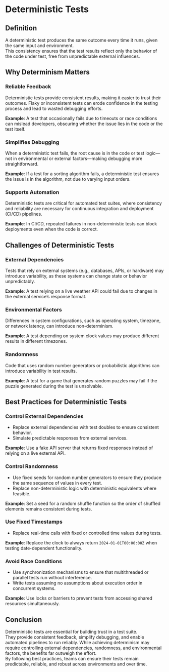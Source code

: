# Deterministic Tests

## Definition
A deterministic test produces the same outcome every time it runs, given the same input and environment.  
This consistency ensures that the test results reflect only the behavior of the code under test, free from unpredictable external influences.

## Why Determinism Matters

### Reliable Feedback
Deterministic tests provide consistent results, making it easier to trust their outcomes. Flaky or inconsistent tests can erode confidence in the testing process and lead to wasted debugging efforts.

**Example**: A test that occasionally fails due to timeouts or race conditions can mislead developers, obscuring whether the issue lies in the code or the test itself.

### Simplifies Debugging
When a deterministic test fails, the root cause is in the code or test logic—not in environmental or external factors—making debugging more straightforward.

**Example**: If a test for a sorting algorithm fails, a deterministic test ensures the issue is in the algorithm, not due to varying input orders.

### Supports Automation
Deterministic tests are critical for automated test suites, where consistency and reliability are necessary for continuous integration and deployment (CI/CD) pipelines.

**Example**: In CI/CD, repeated failures in non-deterministic tests can block deployments even when the code is correct.

## Challenges of Deterministic Tests

### External Dependencies
Tests that rely on external systems (e.g., databases, APIs, or hardware) may introduce variability, as these systems can change state or behavior unpredictably.

**Example**: A test relying on a live weather API could fail due to changes in the external service’s response format.

### Environmental Factors
Differences in system configurations, such as operating system, timezone, or network latency, can introduce non-determinism.

**Example**: A test depending on system clock values may produce different results in different timezones.

### Randomness
Code that uses random number generators or probabilistic algorithms can introduce variability in test results.

**Example**: A test for a game that generates random puzzles may fail if the puzzle generated during the test is unsolvable.

## Best Practices for Deterministic Tests

### Control External Dependencies
- Replace external dependencies with test doubles to ensure consistent behavior.
- Simulate predictable responses from external services.

**Example**: Use a fake API server that returns fixed responses instead of relying on a live external API.

### Control Randomness
- Use fixed seeds for random number generators to ensure they produce the same sequence of values in every test.
- Replace non-deterministic logic with deterministic equivalents where feasible.

**Example**: Set a seed for a random shuffle function so the order of shuffled elements remains consistent during tests.

### Use Fixed Timestamps
- Replace real-time calls with fixed or controlled time values during tests.

**Example**: Replace the clock to always return `2024-01-01T00:00:00Z` when testing date-dependent functionality.

### Avoid Race Conditions
- Use synchronization mechanisms to ensure that multithreaded or parallel tests run without interference.
- Write tests assuming no assumptions about execution order in concurrent systems.

**Example**: Use locks or barriers to prevent tests from accessing shared resources simultaneously.

## Conclusion
Deterministic tests are essential for building trust in a test suite.  
They provide consistent feedback, simplify debugging, and enable automated pipelines to run reliably. While achieving determinism may require controlling external dependencies, randomness, and environmental factors, the benefits far outweigh the effort.  
By following best practices, teams can ensure their tests remain predictable, reliable, and robust across environments and over time.
